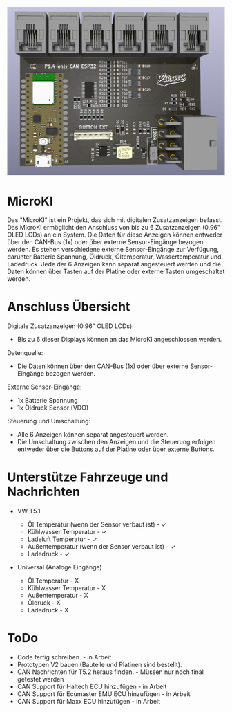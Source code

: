 ![HierSollteEigentlichEinFotoSein...](https://github.com/Litowelt/MicroKI/blob/main/MicroKI.png)

# MicroKI

Das "MicroKI" ist ein Projekt, das sich mit digitalen Zusatzanzeigen befasst. Das MicroKI ermöglicht den Anschluss von bis zu 6 Zusatzanzeigen (0.96" OLED LCDs) an ein System. Die Daten für diese Anzeigen können entweder über den CAN-Bus (1x) oder über externe Sensor-Eingänge bezogen werden. Es stehen verschiedene externe Sensor-Eingänge zur Verfügung, darunter Batterie Spannung, Öldruck, Öltemperatur, Wassertemperatur und Ladedruck. Jede der 6 Anzeigen kann separat angesteuert werden und die Daten können über Tasten auf der Platine oder externe Tasten umgeschaltet werden.

# Anschluss Übersicht
Digitale Zusatzanzeigen (0.96" OLED LCDs):

- Bis zu 6 dieser Displays können an das MicroKI angeschlossen werden.

Datenquelle:

- Die Daten können über den CAN-Bus (1x) oder über externe Sensor-Eingänge bezogen werden.
  
Externe Sensor-Eingänge:

- 1x Batterie Spannung
- 1x Öldruck Sensor (VDO)
  
Steuerung und Umschaltung:

- Alle 6 Anzeigen können separat angesteuert werden.
- Die Umschaltung zwischen den Anzeigen und die Steuerung erfolgen entweder über die Buttons auf der Platine oder über externe Buttons.

# Unterstütze Fahrzeuge und Nachrichten

- VW T5.1
  - Öl Temperatur (wenn der Sensor verbaut ist) - ✓
  - Kühlwasser Temperatur - ✓
  - Ladeluft Temperatur - ✓
  - Außentemperatur (wenn der Sensor verbaut ist) - ✓
  - Ladedruck - ✓
 
- Universal (Analoge Eingänge)
  - Öl Temperatur - X
  - Kühlwasser Temperatur - X
  - Außentemperatur - X
  - Öldruck - X
  - Ladedruck - X
 
# ToDo
- Code fertig schreiben. - in Arbeit
- Prototypen V2 bauen (Bauteile und Platinen sind bestellt).
- CAN Nachrichten für T5.2 heraus finden. - Müssen nur noch final getestet werden
- CAN Support für Haltech ECU hinzufügen - in Arbeit
- CAN Support für Ecumaster EMU ECU hinzufügen - in Arbeit
- CAN Support für Maxx ECU hinzufügen - in Arbeit

